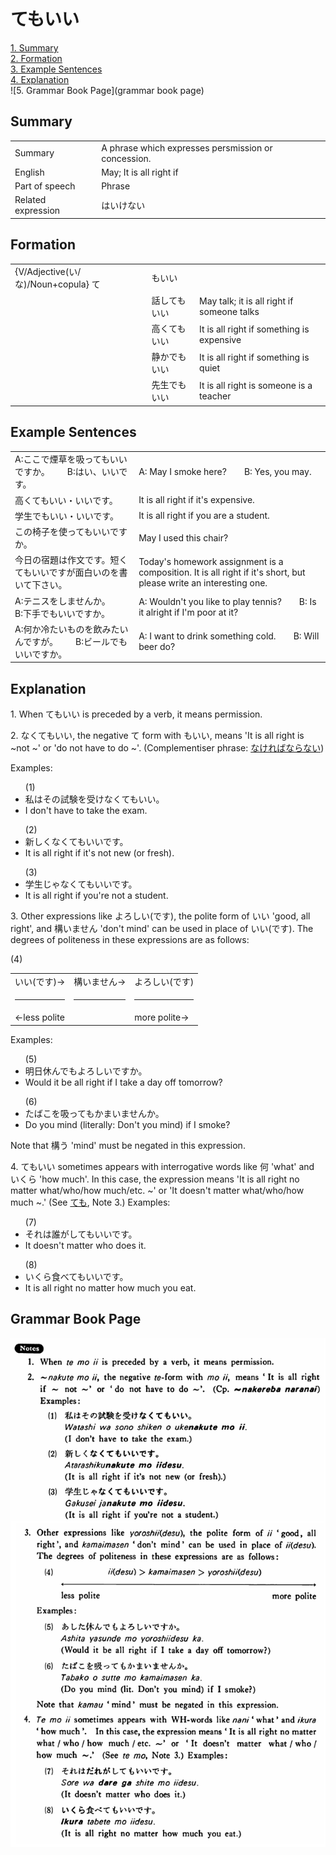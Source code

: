 # てもいい

[1. Summary](#summary)<br>
[2. Formation](#formation)<br>
[3. Example Sentences](#example-sentences)<br>
[4. Explanation](#explanation)<br>
![5. Grammar Book Page](grammar book page)<br>


## Summary

<table><tr>   <td>Summary</td>   <td>A phrase which expresses persmission or concession.</td></tr><tr>   <td>English</td>   <td>May; It is all right if</td></tr><tr>   <td>Part of speech</td>   <td>Phrase</td></tr><tr>   <td>Related expression</td>   <td>はいけない</td></tr></table>

## Formation

<table class="table"> <tbody><tr class="tr head"> <td class="td"><span class="bold"><span>{V/Adjective(い/な)/Noun+copula} て</span></span></td> <td class="td"><span class="concept">もいい</span> </td> <td class="td"><span>&nbsp;</span></td> </tr> <tr class="tr"> <td class="td"><span>&nbsp;</span></td> <td class="td"><span>話し<span class="concept">てもいい</span></span> </td> <td class="td"><span>May    talk; it is all right if someone talks</span></td> </tr> <tr class="tr"> <td class="td"><span>&nbsp;</span></td> <td class="td"><span>高く<span class="concept">てもいい</span></span> </td> <td class="td"><span>It    is all right if something is expensive</span></td> </tr> <tr class="tr"> <td class="td"><span>&nbsp;</span></td> <td class="td"><span>静か<span class="concept">でもいい</span></span> </td> <td class="td"><span>It    is all right if something is quiet</span></td> </tr> <tr class="tr"> <td class="td"><span>&nbsp;</span></td> <td class="td"><span>先生<span class="concept">でもいい</span></span> </td> <td class="td"><span>It    is all right is someone is a teacher</span></td> </tr></tbody></table>

## Example Sentences

<table><tr>   <td>A:ここで煙草を吸ってもいいですか。  B:はい、いいです。</td>   <td>A: May I smoke here?&emsp;&emsp;B: Yes, you may.</td></tr><tr>   <td>高くてもいい・いいです。</td>   <td>It is all right if it's expensive.</td></tr><tr>   <td>学生でもいい・いいです。</td>   <td>It is all right if you are a student.</td></tr><tr>   <td>この椅子を使ってもいいですか。</td>   <td>May I used this chair?</td></tr><tr>   <td>今日の宿題は作文です。短くてもいいですが面白いのを書いて下さい。</td>   <td>Today's homework assignment is a composition. It is all right if it's short, but please write an interesting one.</td></tr><tr>   <td>A:テニスをしませんか。  B:下手でもいいですか。</td>   <td>A: Wouldn't you like to play tennis?  B: Is it alright if I'm poor at it?</td></tr><tr>   <td>A:何か冷たいものを飲みたいんですが。  B:ビールでもいいですか。</td>   <td>A: I want to drink something cold.&emsp;&emsp;B: Will beer do?</td></tr></table>

## Explanation

<p>1. When <span class="cloze">てもいい</span> is preceded by a verb, it means permission.</p>  <p>2. なく<span class="cloze">てもいい</span>, the negative <span class="cloze">て</span> form with <span class="cloze">もいい</span>, means 'It is all right is ~not ~' or 'do not have to do ~'. (Complementiser phrase: <a href="#㊦ なければならない">なければならない</a>)</p>  <p>Examples:</p>  <ul>(1) <li>私はその試験を受けなく<span class="cloze">てもいい</span>。</li> <li>I don't have to take the exam.</li> </ul>  <ul>(2) <li>新しくなく<span class="cloze">てもいい</span>です。</li> <li>It is all right if it's not new (or fresh).</li> </ul>  <ul>(3) <li>学生じゃなく<span class="cloze">てもいい</span>です。</li> <li>It is all right if you're not a student.</li> </ul>  <p>3. Other expressions like よろしい(です), the polite form of いい 'good, all right', and 構いません 'don't mind' can be used in place of いい(です). The degrees of politeness in these expressions are as follows:</p>  (4)  <table class="table"> <tbody> <tr class="tr"> <td class="td">いい(です)→</td> <td class="td">構いません→</td> <td class="td">よろしい(です)</td> </tr> <tr class="tr"> <td class="td"><hr></td> <td class="td"><hr></td> <td class="td"><hr></td> </tr> <tr class="tr"> <td class="td">←less polite</td> <td class="td"></td> <td class="td">more polite→</td> </tr> </tbody> </table>  <p>Examples:</p>  <ul>(5) <li>明日休んでもよろしいですか。</li> <li>Would it be all right if I take a day off tomorrow?</li> </ul>  <ul>(6) <li>たばこを吸ってもかまいませんか。</li> <li>Do you mind (literally: Don't you mind) if I smoke?</li> </ul>  <p>Note that 構う 'mind' must be negated in this expression.</p>  <p>4. <span class="cloze">てもいい</span> sometimes appears with interrogative words like 何 'what' and いくら 'how much'. In this case, the expression means 'It is all right no matter what/who/how much/etc. ~' or 'It doesn't matter what/who/how much ~.' (See <a href="#㊦ ても">ても</a>, Note 3.) Examples:</p>  <ul>(7) <li>それは誰がし<span class="cloze">てもいい</span>です。</li> <li>It doesn't matter who does it.</li> </ul>  <ul>(8) <li>いくら食べ<span class="cloze">てもいい</span>です。</li> <li>It is all right no matter how much you eat.</li> </ul>

## Grammar Book Page

![](../img/Basicてもいい.png)


